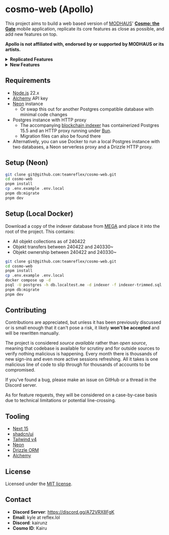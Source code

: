 # cosmo-web (Apollo)

This project aims to build a web based version of [MODHAUS](https://www.mod-haus.com/)' **[Cosmo: the Gate](https://play.google.com/store/apps/details?id=com.modhaus.cosmo)** mobile application, replicate its core features as close as possible, and add new features on top.

**Apollo is not affiliated with, endorsed by or supported by MODHAUS or its artists.**

<details>
  <summary><b>Replicated Features</b></summary>

- Signing into COSMO accounts via Ramper magic links
- Viewing in-app news feed and exclusive COSMO content
- Sending objekts over the Polygon blockchain
- Scanning objekt QR codes
- Claiming event rewards
- Completing objekt grids
- View and vote in Gravity events
- View and like Rekord posts
- View activity history, rankings, badges

</details>

<details>
  <summary><b>New Features</b></summary>

- "lock" objekts to prevent them from being traded (like the Superstar games)
- View other user's collections via COSMO or Polygon blockchain
- Pin objekts to the top of your profile
- Extensive profile privacy options
- View an index of every released objekt, number of copies and how it's obtained
- Wishlist builder with sharable links
- Calendar to see when monthly COMO drops are coming
- View objekt transfers
- Per member, season and class collection progress breakdowns
- Collection completion leaderboards
- Scan an objekt without claiming
- Indicator for Polygon network disruptions

</details>

## Requirements

- [Node.js](https://nodejs.org/en/) 22.x
- [Alchemy](https://www.alchemy.com/) API key
- [Neon](https://neon.tech/) instance
  - Or swap this out for another Postgres compatible database with minimal code changes
- Postgres instance with HTTP proxy
  - The accompanying [blockchain indexer](https://github.com/teamreflex/cosmo-db) has containerized Postgres 15.5 and an HTTP proxy running under [Bun](https://bun.sh/).
  - Migration files can also be found there
- Alternatively, you can use Docker to run a local Postgres instance with two databases, a Neon serverless proxy and a Drizzle HTTP proxy.

## Setup (Neon)

```bash
git clone git@github.com:teamreflex/cosmo-web.git
cd cosmo-web
pnpm install
cp .env.example .env.local
pnpm db:migrate
pnpm dev
```

## Setup (Local Docker)

Download a copy of the indexer database from [MEGA](https://mega.nz/file/LgkWQKjD#21rkI2A0f1yO5RV712IoJgZHAbWUIn6ntU7p_BHfTtk) and place it into the root of the project. This contains:

- All objekt collections as of 240422
- Objekt transfers between 240422 and 240330~
- Objekt ownership between 240422 and 240330~

```bash
git clone git@github.com:teamreflex/cosmo-web.git
cd cosmo-web
pnpm install
cp .env.example .env.local
docker compose up -d
psql -U postgres -h db.localtest.me -d indexer -f indexer-trimmed.sql
pnpm db:migrate
pnpm dev
```

## Contributing

Contributions are appreciated, but unless it has been previously discussed or is small enough that it can't pose a risk, it likely **won't be accepted** and will be rewritten manually.

The project is considered _source available_ rather than _open source_, meaning that codebase is available for scrutiny and for outside sources to verify nothing malicious is happening. Every month there is thousands of new sign-ins and even more active sessions refreshing. All it takes is one malicious line of code to slip through for thousands of accounts to be compromised.

If you've found a bug, please make an issue on GitHub or a thread in the Discord server.

As for feature requests, they will be considered on a case-by-case basis due to technical limitations or potential line-crossing.

## Tooling

- [Next 15](https://nextjs.org/)
- [shadcn/ui](https://ui.shadcn.com/docs)
- [Tailwind v4](https://tailwindcss.com/)
- [Neon](https://neon.tech/)
- [Drizzle ORM](https://orm.drizzle.team/)
- [Alchemy](https://www.alchemy.com/)

## License

Licensed under the [MIT license](https://github.com/teamreflex/cosmo-web/blob/main/LICENSE.md).

## Contact

- **Discord Server**: https://discord.gg/A72VRX8FgK
- **Email**: kyle at reflex.lol
- **Discord**: kairunz
- **Cosmo ID**: Kairu
